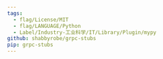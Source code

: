 ```yaml
---
tags:
  - flag/License/MIT
  - flag/LANGUAGE/Python
  - Label/Industry-工业科学/IT/Library/Plugin/mypy
github: shabbyrobe/grpc-stubs
pip: grpc-stubs
---
```

